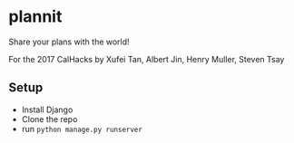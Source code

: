 # plannit
Share your plans with the world!

For the 2017 CalHacks by Xufei Tan, Albert Jin, Henry Muller, Steven Tsay

## Setup
- Install Django
- Clone the repo
- run `python manage.py runserver`
